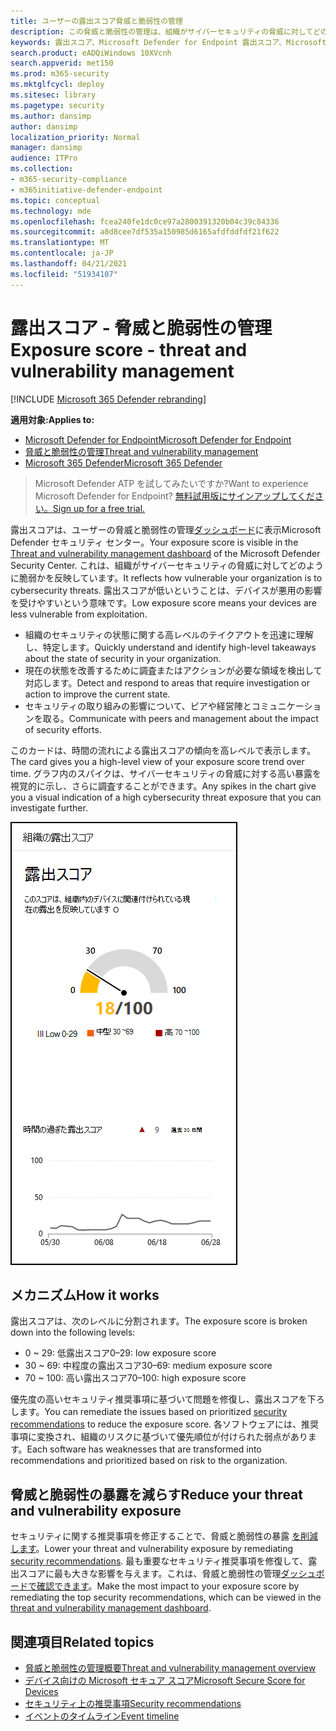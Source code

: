 ```yaml
---
title: ユーザーの露出スコア脅威と脆弱性の管理
description: この脅威と脆弱性の管理は、組織がサイバーセキュリティの脅威に対してどのように脆弱かを反映しています。
keywords: 露出スコア、Microsoft Defender for Endpoint 露出スコア、Microsoft Defender for Endpoint tvm 露出スコア、組織の露出スコア、tvm 組織の露出スコア、脅威と脆弱性の管理、Microsoft Defender for Endpoint
search.product: eADQiWindows 10XVcnh
search.appverid: met150
ms.prod: m365-security
ms.mktglfcycl: deploy
ms.sitesec: library
ms.pagetype: security
ms.author: dansimp
author: dansimp
localization_priority: Normal
manager: dansimp
audience: ITPro
ms.collection:
- m365-security-compliance
- m365initiative-defender-endpoint
ms.topic: conceptual
ms.technology: mde
ms.openlocfilehash: fcea240fe1dc0ce97a2800391320b04c39c84336
ms.sourcegitcommit: a8d8cee7df535a150985d6165afdfddfdf21f622
ms.translationtype: MT
ms.contentlocale: ja-JP
ms.lasthandoff: 04/21/2021
ms.locfileid: "51934107"
---
```

# <a name="exposure-score---threat-and-vulnerability-management"></a><span data-ttu-id="e4786-104">露出スコア - 脅威と脆弱性の管理</span><span class="sxs-lookup"><span data-stu-id="e4786-104">Exposure score - threat and vulnerability management</span></span>

[!INCLUDE [Microsoft 365 Defender rebranding](../../includes/microsoft-defender.md)]

<span data-ttu-id="e4786-105">**適用対象:**</span><span class="sxs-lookup"><span data-stu-id="e4786-105">**Applies to:**</span></span>

- [<span data-ttu-id="e4786-106">Microsoft Defender for Endpoint</span><span class="sxs-lookup"><span data-stu-id="e4786-106">Microsoft Defender for Endpoint</span></span>](https://go.microsoft.com/fwlink/?linkid=2154037)
- [<span data-ttu-id="e4786-107">脅威と脆弱性の管理</span><span class="sxs-lookup"><span data-stu-id="e4786-107">Threat and vulnerability management</span></span>](next-gen-threat-and-vuln-mgt.md)
- [<span data-ttu-id="e4786-108">Microsoft 365 Defender</span><span class="sxs-lookup"><span data-stu-id="e4786-108">Microsoft 365 Defender</span></span>](https://go.microsoft.com/fwlink/?linkid=2118804)

><span data-ttu-id="e4786-109">Microsoft Defender ATP を試してみたいですか?</span><span class="sxs-lookup"><span data-stu-id="e4786-109">Want to experience Microsoft Defender for Endpoint?</span></span> [<span data-ttu-id="e4786-110">無料試用版にサインアップしてください。</span><span class="sxs-lookup"><span data-stu-id="e4786-110">Sign up for a free trial.</span></span>](https://www.microsoft.com/microsoft-365/windows/microsoft-defender-atp?ocid=docs-wdatp-portaloverview-abovefoldlink)

<span data-ttu-id="e4786-111">露出スコアは、ユーザーの脅威と脆弱性の管理[ダッシュボード](tvm-dashboard-insights.md)に表示Microsoft Defender セキュリティ センター。</span><span class="sxs-lookup"><span data-stu-id="e4786-111">Your exposure score is visible in the [Threat and vulnerability management dashboard](tvm-dashboard-insights.md) of the Microsoft Defender Security Center.</span></span> <span data-ttu-id="e4786-112">これは、組織がサイバーセキュリティの脅威に対してどのように脆弱かを反映しています。</span><span class="sxs-lookup"><span data-stu-id="e4786-112">It reflects how vulnerable your organization is to cybersecurity threats.</span></span> <span data-ttu-id="e4786-113">露出スコアが低いということは、デバイスが悪用の影響を受けやすいという意味です。</span><span class="sxs-lookup"><span data-stu-id="e4786-113">Low exposure score means your devices are less vulnerable from exploitation.</span></span>

- <span data-ttu-id="e4786-114">組織のセキュリティの状態に関する高レベルのテイクアウトを迅速に理解し、特定します。</span><span class="sxs-lookup"><span data-stu-id="e4786-114">Quickly understand and identify high-level takeaways about the state of security in your organization.</span></span>
- <span data-ttu-id="e4786-115">現在の状態を改善するために調査またはアクションが必要な領域を検出して対応します。</span><span class="sxs-lookup"><span data-stu-id="e4786-115">Detect and respond to areas that require investigation or action to improve the current state.</span></span>
- <span data-ttu-id="e4786-116">セキュリティの取り組みの影響について、ピアや経営陣とコミュニケーションを取る。</span><span class="sxs-lookup"><span data-stu-id="e4786-116">Communicate with peers and management about the impact of security efforts.</span></span>

<span data-ttu-id="e4786-117">このカードは、時間の流れによる露出スコアの傾向を高レベルで表示します。</span><span class="sxs-lookup"><span data-stu-id="e4786-117">The card gives you a high-level view of your exposure score trend over time.</span></span> <span data-ttu-id="e4786-118">グラフ内のスパイクは、サイバーセキュリティの脅威に対する高い暴露を視覚的に示し、さらに調査することができます。</span><span class="sxs-lookup"><span data-stu-id="e4786-118">Any spikes in the chart give you a visual indication of a high cybersecurity threat exposure that you can investigate further.</span></span>

![露出スコア カード](images/tvm_exp_score.png)

## <a name="how-it-works"></a><span data-ttu-id="e4786-120">メカニズム</span><span class="sxs-lookup"><span data-stu-id="e4786-120">How it works</span></span>

<span data-ttu-id="e4786-121">露出スコアは、次のレベルに分割されます。</span><span class="sxs-lookup"><span data-stu-id="e4786-121">The exposure score is broken down into the following levels:</span></span>

- <span data-ttu-id="e4786-122">0 ~ 29: 低露出スコア</span><span class="sxs-lookup"><span data-stu-id="e4786-122">0–29: low exposure score</span></span>
- <span data-ttu-id="e4786-123">30 ~ 69: 中程度の露出スコア</span><span class="sxs-lookup"><span data-stu-id="e4786-123">30–69: medium exposure score</span></span>
- <span data-ttu-id="e4786-124">70 ~ 100: 高い露出スコア</span><span class="sxs-lookup"><span data-stu-id="e4786-124">70–100: high exposure score</span></span>

<span data-ttu-id="e4786-125">優先度の高いセキュリティ推奨事項に基づいて問題を修復[](tvm-security-recommendation.md)し、露出スコアを下ろします。</span><span class="sxs-lookup"><span data-stu-id="e4786-125">You can remediate the issues based on prioritized [security recommendations](tvm-security-recommendation.md) to reduce the exposure score.</span></span> <span data-ttu-id="e4786-126">各ソフトウェアには、推奨事項に変換され、組織のリスクに基づいて優先順位が付けられた弱点があります。</span><span class="sxs-lookup"><span data-stu-id="e4786-126">Each software has weaknesses that are transformed into recommendations and prioritized based on risk to the organization.</span></span>

## <a name="reduce-your-threat-and-vulnerability-exposure"></a><span data-ttu-id="e4786-127">脅威と脆弱性の暴露を減らす</span><span class="sxs-lookup"><span data-stu-id="e4786-127">Reduce your threat and vulnerability exposure</span></span>

<span data-ttu-id="e4786-128">セキュリティに関する推奨事項を修正することで、脅威と脆弱性の暴露 [を削減します](tvm-security-recommendation.md)。</span><span class="sxs-lookup"><span data-stu-id="e4786-128">Lower your threat and vulnerability exposure by remediating [security recommendations](tvm-security-recommendation.md).</span></span> <span data-ttu-id="e4786-129">最も重要なセキュリティ推奨事項を修復して、露出スコアに最も大きな影響を与えます。これは、脅威と脆弱性の管理[ダッシュボードで確認できます](tvm-dashboard-insights.md)。</span><span class="sxs-lookup"><span data-stu-id="e4786-129">Make the most impact to your exposure score by remediating the top security recommendations, which can be viewed in the [threat and vulnerability management dashboard](tvm-dashboard-insights.md).</span></span>

## <a name="related-topics"></a><span data-ttu-id="e4786-130">関連項目</span><span class="sxs-lookup"><span data-stu-id="e4786-130">Related topics</span></span>

- [<span data-ttu-id="e4786-131">脅威と脆弱性の管理概要</span><span class="sxs-lookup"><span data-stu-id="e4786-131">Threat and vulnerability management overview</span></span>](next-gen-threat-and-vuln-mgt.md)
- [<span data-ttu-id="e4786-132">デバイス向けの Microsoft セキュア スコア</span><span class="sxs-lookup"><span data-stu-id="e4786-132">Microsoft Secure Score for Devices</span></span>](tvm-microsoft-secure-score-devices.md)
- [<span data-ttu-id="e4786-133">セキュリティ上の推奨事項</span><span class="sxs-lookup"><span data-stu-id="e4786-133">Security recommendations</span></span>](tvm-security-recommendation.md)
- [<span data-ttu-id="e4786-134">イベントのタイムライン</span><span class="sxs-lookup"><span data-stu-id="e4786-134">Event timeline</span></span>](threat-and-vuln-mgt-event-timeline.md)
